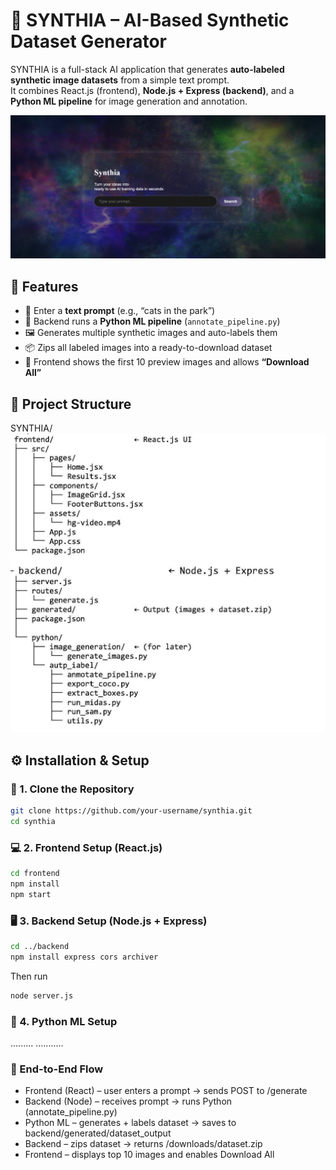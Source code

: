 # 🧩 SYNTHIA – AI-Based Synthetic Dataset Generator

SYNTHIA is a full-stack AI application that generates **auto-labeled synthetic image datasets** from a simple text prompt.  
It combines React.js (frontend), **Node.js + Express (backend)**, and a **Python ML pipeline** for image generation and annotation.

![image alt](https://github.com/annastudent2003/Synthia---AI-Powered-Image-Dataset-Generation/blob/00ab0837691551063042fba5235946101f44115e/images/Screenshot%202025-10-23%20234501.png)

## 🚀 Features
- 🎯 Enter a **text prompt** (e.g., “cats in the park”)  
- 🧠 Backend runs a **Python ML pipeline** (`annotate_pipeline.py`)  
- 🖼️ Generates multiple synthetic images and auto-labels them  
- 📦 Zips all labeled images into a ready-to-download dataset  
- 💾 Frontend shows the first 10 preview images and allows **“Download All”** 


## 🧱 Project Structure
SYNTHIA/
![image alt](https://github.com/annastudent2003/Synthia---AI-Powered-Image-Dataset-Generation/blob/f1bba68851d0647890430e81e7998ccc2aa1b7f5/images/a16eb651-1447-4bc3-86b9-fa81159b3c37.png)



## ⚙️ Installation & Setup

### 🧩 1. Clone the Repository
```bash
git clone https://github.com/your-username/synthia.git
cd synthia
```

### 💻 2. Frontend Setup (React.js)
```bash
cd frontend
npm install
npm start
```

### 🖥️ 3. Backend Setup (Node.js + Express)
```bash
cd ../backend
npm install express cors archiver
```
Then run
```bash
node server.js
```

### 🧠 4. Python ML Setup
.........
...........

### 🔄 End-to-End Flow

- Frontend (React) – user enters a prompt → sends POST to /generate
- Backend (Node) – receives prompt → runs Python (annotate_pipeline.py)
- Python ML – generates + labels dataset → saves to backend/generated/dataset_output
- Backend – zips dataset → returns /downloads/dataset.zip
- Frontend – displays top 10 images and enables Download All
